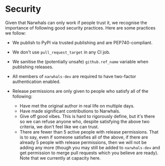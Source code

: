 # Security

Given that Narwhals can only work if people trust it, we recognise the importance of following
good security practices. Here are some practices we follow:

- We publish to PyPI via trusted publishing and are PEP740-compliant.
- We don't use `pull_request_target` in any CI job.
- We sanitise the (potentially unsafe) `github.ref_name` variable when publishing
  releases.
- All members of `narwhals-dev` are required to have two-factor authentication
  enabled.
- Release permissions are only given to people who satisfy all of the following:

    - Have met the original author in real life on multiple days.
    - Have made significant contributions to Narwhals.
    - Give off good vibes. This is hard to rigorously define, but it's there so we
        can refuse anyone who, despite satisfying the above two criteria, we don't
        feel like we can trust.
    - There are fewer than 5 active people with release permissions. That is
        to say, even if someone satisfies all of the above, if there are already 5
        people with release permissions, then we will not be adding any more (though
        you may still be added to `narwhals-dev` and get permission to merge pull
        requests which you believe are ready). Note that we currently at capacity
        here.
